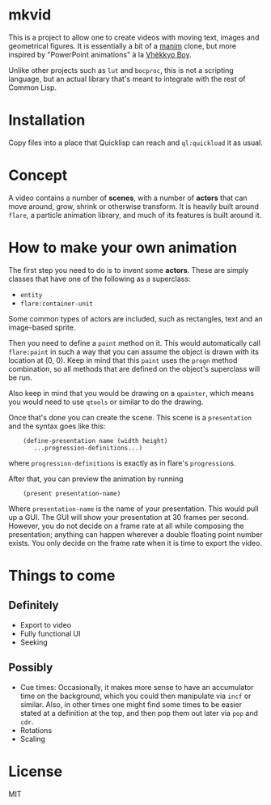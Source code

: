 # mkvid

This is a project to allow one to create videos
with moving text, images and geometrical figures.
It is essentially a bit of a [manim][] clone, 
but more inspired by "PowerPoint animations" à la [Vhèkkyo Boy][].

Unlike other projects such as `lut` and `bocproc`,
this is not a scripting language, but an actual library 
that's meant to integrate with the rest of Common Lisp.

[manim]: https://github.com/3b1b/manim
[Vhèkkyo Boy]: https://www.facebook.com/VhekkyoBoy/

# Installation
Copy files into a place that Quicklisp can reach and `ql:quickload` it as usual.

# Concept
A video contains a number of **scenes**, with a number of **actors**
that can move around, grow, shrink or otherwise transform.
It is heavily built around `flare`, a particle animation library,
and much of its features is built around it.

# How to make your own animation
The first step you need to do is to invent some **actors**.
These are simply classes that have one of the following as a superclass:

- `entity`
- `flare:container-unit`

Some common types of actors are included, such as rectangles, text
and an image-based sprite.

Then you need to define a `paint` method on it.
This would automatically call `flare:paint` in such a way
that you can assume the object is drawn with its location at (0, 0).
Keep in mind that this `paint` uses the `progn` method combination,
so all methods that are defined on the object's superclass will be run.

Also keep in mind that you would be drawing on a `qpainter`,
which means you would need to use `qtools` or similar to do the drawing.

Once that's done you can create the scene.
This scene is a `presentation` and the syntax goes like this:

```
    (define-presentation name (width height) 
       ...progression-definitions...)

```

where `progression-definitions` is exactly as in flare's `progression`s.

After that, you can preview the animation by running

```
    (present presentation-name)
```

Where `presentation-name` is the name of your presentation.
This would pull up a GUI.
The GUI will show your presentation at 30 frames per second.
However, you do not decide on a frame rate at all
while composing the presentation;
anything can happen wherever a double floating point number exists.
You only decide on the frame rate when it is time to export the video.

# Things to come
## Definitely

- Export to video
- Fully functional UI
- Seeking

## Possibly

- Cue times:
  Occasionally, it makes more sense to have an accumulator time on the background,
  which you could then manipulate via `incf` or similar.
  Also, in other times one might find some times to be easier stated at a definition at the top,
  and then pop them out later via `pop` and `cdr`.
- Rotations
- Scaling

# License

MIT

